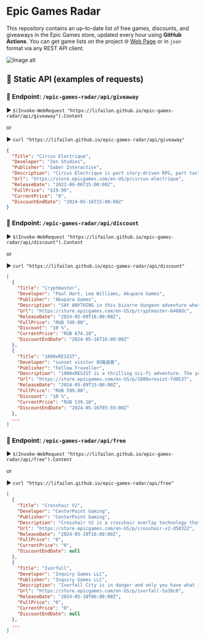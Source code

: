# Epic Games Radar

This repository contains an up-to-date list of free games, discounts, and giveaways in the Epic Games store, updated every hour using **GitHub Actions**. You can get game lists on the project 🌐 [Web Page](https://lifailon.github.io/epic-games-radar) or in `json` format via any REST API client.

![Image alt](https://github.com/Lifailon/epic-games-radar/blob/rsa/image/web-page.jpg)

## 🚀 Static API (examples of requests)

### 🔹 Endpoint: `/epic-games-radar/api/giveaway`

▶️ `$(Invoke-WebRequest "https://lifailon.github.io/epic-games-radar/api/giveaway").Content`

or 

▶️ `curl "https://lifailon.github.io/epic-games-radar/api/giveaway"`

```json
{
  "Title": "Circus Electrique",
  "Developer": "Zen Studios",
  "Publisher": "Saber Interactive",
  "Description": "Circus Electrique is part story-driven RPG, part tactics, part circus management, and completely enthralling. When everyday Londoners mysteriously turn into vicious killers, only the show’s talented performers possess the skills necessary to save the city. ",
  "Url": "https://store.epicgames.com/en-US/p/circus-electrique",
  "ReleaseDate": "2022-09-06T15:00:00Z",
  "FullPrice": "$19.99",
  "CurrentPrice": "0",
  "DiscountEndDate": "2024-05-16T15:00:00Z"
}
```

### 🔹 Endpoint: `/epic-games-radar/api/discount`

▶️ `$(Invoke-WebRequest "https://lifailon.github.io/epic-games-radar/api/discount").Content`

or 

▶️ `curl "https://lifailon.github.io/epic-games-radar/api/discount"`

```json
[
  {
    "Title": "Cryptmaster",
    "Developer": "Paul Hart, Lee Williams, Akupara Games",
    "Publisher": "Akupara Games",
    "Description": "SAY ANYTHING in this bizarre dungeon adventure where words control everything. Fill in the blanks with text or voice to uncover lost abilities, solve strange quests, and play unexpected mini-games. Use your words to conquer the crypt and unleash a whole new kind of spell casting.",
    "Url": "https://store.epicgames.com/en-US/p/cryptmaster-6468dc",
    "ReleaseDate": "2024-05-09T16:00:00Z",
    "FullPrice": "RUB 749.00",
    "Discount": "10 %",
    "CurrentPrice": "RUB 674.10",
    "DiscountEndDate": "2024-05-16T16:00:00Z"
  },
  {
    "Title": "1000xRESIST",
    "Developer": "sunset visitor 斜陽過客",
    "Publisher": "Fellow Traveller",
    "Description": "1000xRESIST is a thrilling sci-fi adventure. The year is unknown, and a disease spread by an alien invasion keeps you underground. You are Watcher. You dutifully fulfil your purpose in serving the ALLMOTHER, until the day you discover a shocking secret that changes everything.",
    "Url": "https://store.epicgames.com/en-US/p/1000xresist-fd0537",
    "ReleaseDate": "2024-05-09T15:00:00Z",
    "FullPrice": "RUB 599.00",
    "Discount": "10 %",
    "CurrentPrice": "RUB 539.10",
    "DiscountEndDate": "2024-05-16T05:59:00Z"
  },
  ...
]
```

### 🔹 Endpoint: `/epic-games-radar/api/free`

▶️ `$(Invoke-WebRequest "https://lifailon.github.io/epic-games-radar/api/free").Content`

or 

▶️ `curl "https://lifailon.github.io/epic-games-radar/api/free"`

```json
[
  {
    "Title": "Crosshair V2",
    "Developer": "CenterPoint Gaming",
    "Publisher": "CenterPoint Gaming",
    "Description": "Crosshair V2 is a crosshair overlay technology that improves aim, response time, and hip fire accuracy for gamers. Choose from a variety of sizes, shapes, and neon colors to find the crosshair that gives you the greatest advantage in your favorite game.",
    "Url": "https://store.epicgames.com/en-US/p/crosshair-v2-d58322",
    "ReleaseDate": "2024-05-10T16:00:00Z",
    "FullPrice": "0",
    "CurrentPrice": "0",
    "DiscountEndDate": null
  },
  {
    "Title": "Ivorfall",
    "Developer": "Inquiry Games LLC",
    "Publisher": "Inquiry Games LLC",
    "Description": "Ivorfall City is in danger and only you have what it takes to save it! Ivorfall is a Steampunk, roguelike, twin-stick shooter where you take up the mantle of Detective Flintlock who must face off against hordes of enemies in destructible environments.",
    "Url": "https://store.epicgames.com/en-US/p/ivorfall-5a38c0",
    "ReleaseDate": "2024-05-10T06:00:00Z",
    "FullPrice": "0",
    "CurrentPrice": "0",
    "DiscountEndDate": null
  },
  ...
]
```